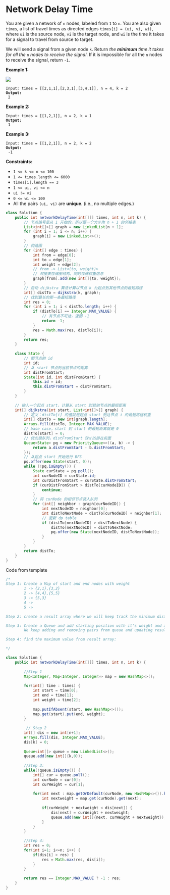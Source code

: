 # Network Delay Time



You are given a network of `n` nodes, labeled from `1` to `n`. You are also given `times`, a list of travel times as directed edges `times[i] = (ui, vi, wi)`, where `ui` is the source node, `vi` is the target node, and `wi` is the time it takes for a signal to travel from source to target.

We will send a signal from a given node `k`. Return _the **minimum** time it takes for all the_ `n` _nodes to receive the signal_. If it is impossible for all the `n` nodes to receive the signal, return `-1`.

&#x20;

**Example 1:**

![](https://assets.leetcode.com/uploads/2019/05/23/931\_example\_1.png)

<pre><code>Input: times = [[2,1,1],[2,3,1],[3,4,1]], n = 4, k = 2
<strong>Output:
</strong> 2
</code></pre>

**Example 2:**

<pre><code>Input: times = [[1,2,1]], n = 2, k = 1
<strong>Output:
</strong> 1
</code></pre>

**Example 3:**

<pre><code>Input: times = [[1,2,1]], n = 2, k = 2
<strong>Output:
</strong> -1
</code></pre>

&#x20;

**Constraints:**

* `1 <= k <= n <= 100`
* `1 <= times.length <= 6000`
* `times[i].length == 3`
* `1 <= ui, vi <= n`
* `ui != vi`
* `0 <= wi <= 100`
* All the pairs `(ui, vi)` are **unique**. (i.e., no multiple edges.)

```java
class Solution {    
    public int networkDelayTime(int[][] times, int n, int k) {
        // 节点编号是从 1 开始的，所以要⼀个⼤⼩为 n + 1 的邻接表
        List<int[]>[] graph = new LinkedList[n + 1];
        for (int i = 1; i <= n; i++) {
            graph[i] = new LinkedList<>();
        }
        // 构造图
        for (int[] edge : times) {
            int from = edge[0];
            int to = edge[1];
            int weight = edge[2];
            // from -> List<(to, weight)>
            // 邻接表存储图结构，同时存储权重信息
            graph[from].add(new int[]{to, weight});
        }
        // 启动 dijkstra 算法计算以节点 k 为起点到其他节点的最短路径
        int[] distTo = dijkstra(k, graph);
        // 找到最⻓的那⼀条最短路径
        int res = 0;
        for (int i = 1; i < distTo.length; i++) {
            if (distTo[i] == Integer.MAX_VALUE) {
                // 有节点不可达，返回 -1
                return -1;
            }
            res = Math.max(res, distTo[i]);
        }
        return res;
    }
    
    class State {
        // 图节点的 id
        int id;
        // 从 start 节点到当前节点的距离
        int distFromStart;
        State(int id, int distFromStart) {
            this.id = id;
            this.distFromStart = distFromStart;
        }
    }
    
    // 输⼊⼀个起点 start，计算从 start 到其他节点的最短距离
    int[] dijkstra(int start, List<int[]>[] graph) {
        // 定义：distTo[i] 的值就是起点 start 到达节点 i 的最短路径权重
        int[] distTo = new int[graph.length];
        Arrays.fill(distTo, Integer.MAX_VALUE);
        // base case，start 到 start 的最短距离就是 0
        distTo[start] = 0;
        // 优先级队列，distFromStart 较⼩的排在前⾯
        Queue<State> pq = new PriorityQueue<>((a, b) -> {
            return a.distFromStart - b.distFromStart;
        });
        // 从起点 start 开始进⾏ BFS
        pq.offer(new State(start, 0));
        while (!pq.isEmpty()) {
            State curState = pq.poll();
            int curNodeID = curState.id;
            int curDistFromStart = curState.distFromStart;
            if (curDistFromStart > distTo[curNodeID]) {
                continue;
            }
            // 将 curNode 的相邻节点装⼊队列
            for (int[] neighbor : graph[curNodeID]) {
                int nextNodeID = neighbor[0];
                int distToNextNode = distTo[curNodeID] + neighbor[1];
                // 更新 dp table
                if (distTo[nextNodeID] > distToNextNode) {
                    distTo[nextNodeID] = distToNextNode;
                    pq.offer(new State(nextNodeID, distToNextNode));
                }
            }
        }
        return distTo;
    }
}
```

Code from template

```java
/*
Step 1: Create a Map of start and end nodes with weight
        1 -> {2,1},{3,2}
        2 -> {4,4},{5,5}
        3 -> {5,3}
        4 ->
        5 ->

Step 2: create a result array where we will keep track the minimum distance to rech end of the node from start node

Step 3: Create a Queue and add starting position with it's weight and add it's reachable distance with increament of own't weight plus a weight require to reach at the end node from start node.
        We keep adding and removing pairs from queue and updating result array as well.

Step 4: find the maximum value from result array:

*/

class Solution {
    public int networkDelayTime(int[][] times, int n, int k) {
        
        //Step 1
        Map<Integer, Map<Integer, Integer>> map = new HashMap<>();
        
        for(int[] time : times) {
            int start = time[0];
            int end = time[1];
            int weight = time[2];
            
            map.putIfAbsent(start, new HashMap<>());
            map.get(start).put(end, weight);
        }
        
         // Step 2
        int[] dis = new int[n+1];
        Arrays.fill(dis, Integer.MAX_VALUE);
        dis[k] = 0;
        
        Queue<int[]> queue = new LinkedList<>();
        queue.add(new int[]{k,0});
        
        //Step 3:
        while(!queue.isEmpty()) {
            int[] cur = queue.poll();
            int curNode = cur[0];
            int curWeight = cur[1];
            
            for(int next : map.getOrDefault(curNode, new HashMap<>()).keySet()) {
                int nextweight = map.get(curNode).get(next);
                
                if(curWeight + nextweight < dis[next]) {
                    dis[next] = curWeight + nextweight;
                    queue.add(new int[]{next, curWeight + nextweight});
                }
            }
        }
        
        //Step 4:
        int res = 0;
        for(int i=1; i<=n; i++) {
            if(dis[i] > res) {
                res = Math.max(res, dis[i]);
            } 
        }
        
        return res == Integer.MAX_VALUE ? -1 : res;
    }
}
```
